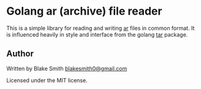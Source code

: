 # Golang ar (archive) file reader

This is a simple library for reading and writing [ar](http://en.wikipedia.org/wiki/Ar_(Unix)) files in common format. It is influenced heavily in style and interface from the golang [tar](http://golang.org/pkg/archive/tar/) package.

## Author

Written by Blake Smith <blakesmith0@gmail.com>

Licensed under the MIT license.